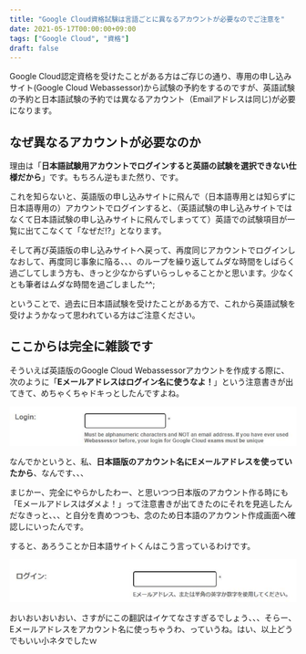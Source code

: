 ```yaml
---
title: "Google Cloud資格試験は言語ごとに異なるアカウントが必要なのでご注意を"
date: 2021-05-17T00:00:00+09:00
tags: ["Google Cloud", "資格"]
draft: false
---
```


Google Cloud認定資格を受けたことがある方はご存じの通り、専用の申し込みサイト(Google Cloud Webassessor)から試験の予約をするのですが、英語試験の予約と日本語試験の予約では異なるアカウント（Emailアドレスは同じ)が必要になります。

## なぜ異なるアカウントが必要なのか

理由は「**日本語試験用アカウントでログインすると英語の試験を選択できない仕様だから**」です。もちろん逆もまた然り、です。

これを知らないと、英語版の申し込みサイトに飛んで（日本語専用とは知らずに日本語専用の）アカウントでログインすると、（英語試験の申し込みサイトではなくて日本語試験の申し込みサイトに飛んでしまってて）英語での試験項目が一覧に出てこなくて「なぜだ!?」となります。

そして再び英語版の申し込みサイトへ戻って、再度同じアカウントでログインしなおして、再度同じ事象に陥る、、、のループを繰り返してムダな時間をしばらく過ごしてしまう方も、きっと少なからずいらっしゃることかと思います。少なくとも筆者はムダな時間を過ごしました^^;

ということで、過去に日本語試験を受けたことがある方で、これから英語試験を受けようかなって思われている方はご注意ください。

## ここからは完全に雑談です

そういえば英語版のGoogle Cloud Webassessorアカウントを作成する際に、次のように「**Eメールアドレスはログイン名に使うなよ！**」という注意書きが出てきて、めちゃくちゃドキっとしたんですよね。

![](images/english-site.jpeg)

なんでかというと、私、**日本語版のアカウント名にEメールアドレスを使っていたから**、なんです、、、

まじかー、完全にやらかしたわー、と思いつつ日本版のアカウント作る時にも「Eメールアドレスはダメよ！」って注意書きが出てきたのにそれを見逃したんだなきっと、、、と自分を責めつつも、念のため日本語のアカウント作成画面へ確認しにいったんです。

すると、あろうことか日本語サイトくんはこう言っているわけです。

![](images/japanese-site.jpeg)

おいおいおいおい、さすがにこの翻訳はイケてなさすぎるでしょう、、、そらー、Eメールアドレスをアカウント名に使っちゃうわ、っていうね。はい、以上どうでもいい小ネタでしたｗ